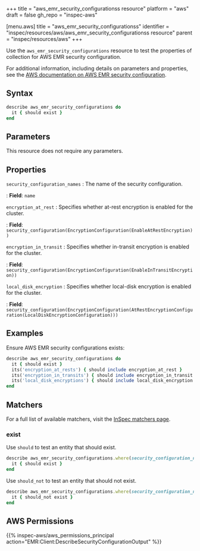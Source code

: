 +++
title = "aws_emr_security_configurationss resource"
platform = "aws"
draft = false
gh_repo = "inspec-aws"

[menu.aws]
title = "aws_emr_security_configurationss"
identifier = "inspec/resources/aws/aws_emr_security_configurationss resource"
parent = "inspec/resources/aws"
+++

Use the `aws_emr_security_configurations` resource to test the properties of collection for AWS EMR security configuration.

For additional information, including details on parameters and properties, see the [AWS documentation on AWS EMR security configuration](https://docs.aws.amazon.com/AWSCloudFormation/latest/UserGuide/aws-resource-emr-securityconfiguration.html).

## Syntax

```ruby
describe aws_emr_security_configurations do
  it { should exist }
end
```

## Parameters

This resource does not require any parameters.

## Properties

`security_configuration_names`
: The name of the security configuration.

: **Field**: `name`

`encryption_at_rest`
: Specifies whether at-rest encryption is enabled for the cluster.

: **Field**: `security_configuration(EncryptionConfiguration(EnableAtRestEncryption))`

`encryption_in_transit`
: Specifies whether in-transit encryption is enabled for the cluster.

: **Field**: `security_configuration(EncryptionConfiguration(EnableInTransitEncryption))`

`local_disk_encryption`
: Specifies whether local-disk encryption is enabled for the cluster.

: **Field**: `security_configuration(EncryptionConfiguration(AtRestEncryptionConfiguration(LocalDiskEncryptionConfiguration)))`

## Examples

Ensure AWS EMR security configurations exists:

```ruby
describe aws_emr_security_configurations do
  it { should exist }
  its('encryption_at_rests') { should include encryption_at_rest }
  its('encryption_in_transits') { should include encryption_in_transit }
  its('local_disk_encryptions') { should include local_disk_encryption }
end
```

## Matchers

For a full list of available matchers, visit the [InSpec matchers page](https://docs.chef.io/inspec/matchers/).

### exist

Use `should` to test an entity that should exist.

```ruby
describe aws_emr_security_configurations.where(security_configuration_name: 'SECURITY_CONFIGURATION_NAME') do
  it { should exist }
end
```

Use `should_not` to test an entity that should not exist.

```ruby
describe aws_emr_security_configurations.where(security_configuration_name: 'INVALID_SECURITY_CONFIGURATION_NAME') do
  it { should_not exist }
end
```

## AWS Permissions

{{% inspec-aws/aws_permissions_principal action="EMR:Client:DescribeSecurityConfigurationOutput" %}}
